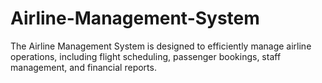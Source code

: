 # Airline-Management-System
The Airline Management System is designed to efficiently manage airline operations, including flight scheduling, passenger bookings, staff management, and financial reports.
